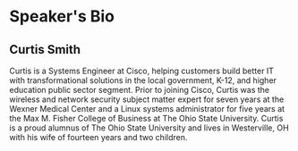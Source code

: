 # Speaker's Bio

## Curtis Smith

Curtis is a Systems Engineer at Cisco, helping customers build better IT with transformational solutions in the local
government, K-12, and higher education public sector segment.  Prior to joining Cisco, Curtis was the wireless and 
network security subject matter expert for seven years at the Wexner Medical Center and a Linux systems administrator
for five years at the Max M. Fisher College of Business at The Ohio State University.  Curtis is a proud alumnus of
The Ohio State University and lives in Westerville, OH with his wife of fourteen years and two children.
